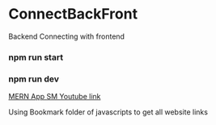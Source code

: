 # ConnectBackFront
Backend Connecting with frontend
### npm run start
### npm run dev

[MERN App SM Youtube link](https://youtu.be/K8YELRmUb5o?si=hPmUxVfIbZWa-HFQ)

Using Bookmark folder of javascripts to get all website links